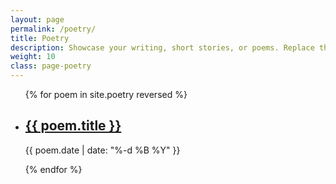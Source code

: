 ```yaml
---
layout: page
permalink: /poetry/
title: Poetry
description: Showcase your writing, short stories, or poems. Replace this text with your description.
weight: 10
class: page-poetry
---
```


<ul class="post-list">
{% for poem in site.poetry reversed %}
    <li>
        <h2><a class="poem-title" href="{{ poem.url | prepend: site.baseurl }}">{{ poem.title }}</a></h2>
        <p class="post-meta">{{ poem.date | date: "%-d %B %Y" }}</p>
      </li>
{% endfor %}
</ul>
